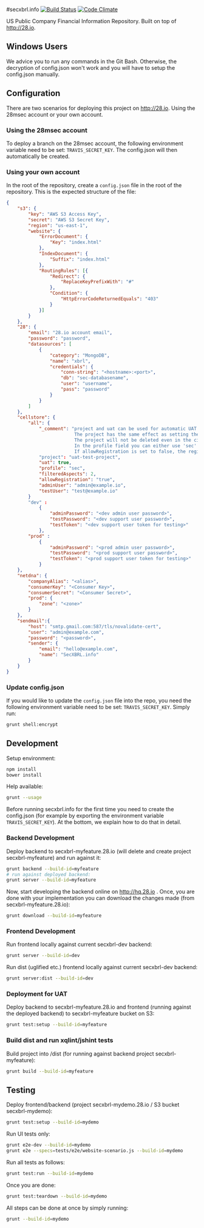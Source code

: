 #secxbrl.info
[![Build Status](http://img.shields.io/travis/28msec/secxbrl.info/master.svg?style=flat)](https://travis-ci.org/28msec/secxbrl.info) [![Code Climate](http://img.shields.io/codeclimate/github/28msec/secxbrl.info.svg?style=flat)](https://codeclimate.com/github/28msec/secxbrl.info)

US Public Company Financial Information Repository. Built on top of http://28.io.

## Windows Users

We advice you to run any commands in the Git Bash.
Otherwise, the decryption of config.json won't work and you will have to setup the config.json manually.

## Configuration
There are two scenarios for deploying this project on http://28.io. Using the 28msec account or your own account.

### Using the 28msec account
To deploy a branch on the 28msec account, the following environment variable need to be set: `TRAVIS_SECRET_KEY`. The
config.json will then automatically be created.

### Using your own account
In the root of the repository, create a `config.json` file in the root of the repository.
This is the expected structure of the file:
```json
{
    "s3": {
        "key": "AWS S3 Access Key",
        "secret": "AWS S3 Secret Key",
        "region": "us-east-1",
        "website": {
            "ErrorDocument": {
                "Key": "index.html"
            },
            "IndexDocument": {
                "Suffix": "index.html"
            },
            "RoutingRules": [{
                "Redirect": {
                    "ReplaceKeyPrefixWith": "#"
                },
                "Condition": {
                    "HttpErrorCodeReturnedEquals": "403"
                }
            }]
        }
    },
    "28": {
        "email": "28.io account email",
        "password": "password",
        "datasources": [
            {
                "category": "MongoDB",
                "name": "xbrl",
                "credentials": {
                    "conn-string": "<hostname>:<port>",
                    "db": "sec-databasename",
                    "user": "username",
                    "pass": "password"
                }
            }
        ]
    },
    "cellstore": {
        "all": {
            "_comment": "project and uat can be used for automatic UAT testing.
                         The project has the same effect as setting the --build-id.
                         The project will not be deleted even in the ci process.
                         In the profile field you can either use 'sec' or 'generic'.
                         If allowRegistration is set to false, the registration endpoint for users will be disabled."
            "project": "uat-test-project",
            "uat": true,
            "profile": "sec",
            "filteredAspects": 2,
            "allowRegistration": "true",
            "adminUser": "admin@example.io",
            "testUser": "test@example.io"
        }
        "dev" :
            {
                "adminPassword": "<dev admin user password>",
                "testPassword": "<dev support user password>",
                "testToken": "<dev support user token for testing>"
            },
        "prod" :
            {
                "adminPassword": "<prod admin user password>",
                "testPassword": "<prod support user password>",
                "testToken": "<prod support user token for testing>"
            }
    },
    "netdna": {
        "companyAlias": "<alias>",
        "consumerKey": "<Consumer Key>",
        "consumerSecret": "<Consumer Secret>",
        "prod": {
            "zone": "<zone>"
        }
    },
    "sendmail":{
        "host": "smtp.gmail.com:587/tls/novalidate-cert",
        "user": "admin@example.com",
        "password": "<password>",
        "sender": {
            "email": "hello@example.com",
            "name": "SecXBRL.info"
        }
    }
}
```

### Update config.json
If you would like to update the `config.json` file into the repo, you need the following environment variable need to be set: `TRAVIS_SECRET_KEY`.
Simply run:
```bash
grunt shell:encrypt
```

## Development

Setup environment:

```bash
npm install
bower install
```

Help available:

```bash
grunt --usage
```

Before running secxbrl.info for the first time you need to create the config.json (for example by exporting the environment variable `TRAVIS_SECRET_KEY`).
At the bottom, we explain how to do that in detail.

### Backend Development

Deploy backend to secxbrl-myfeature.28.io (will delete and create project secxbrl-myfeature) and run against it:

```bash
grunt backend --build-id=myfeature
# run against deployed backend:
grunt server --build-id=myfeature
```

Now, start developing the backend online on http://hq.28.io . Once, you are done with your implementation
you can download the changes made (from secxbrl-myfeature.28.io):

```bash
grunt download --build-id=myfeature
```

### Frontend Development

Run frontend locally against current secxbrl-dev backend:

```bash
grunt server --build-id=dev
```

Run dist (uglified etc.) frontend locally against current secxbrl-dev backend:

```bash
grunt server:dist --build-id=dev
```

### Deployment for UAT

Deploy backend to secxbrl-myfeature.28.io and frontend (running against the deployed backend) to secxbrl-myfeature bucket on S3:

```bash
grunt test:setup --build-id=myfeature
```

### Build dist and run xqlint/jshint tests

Build project into /dist (for running against backend project secxbrl-myfeature):

```bash
grunt build --build-id=myfeature
```

## Testing
Deploy frontend/backend (project secxbrl-mydemo.28.io / S3 bucket secxbrl-mydemo):

```bash
grunt test:setup --build-id=mydemo
```

Run UI tests only:
```bash
grunt e2e-dev --build-id=mydemo
grunt e2e --specs=tests/e2e/website-scenario.js --build-id=mydemo
```

Run all tests as follows:
```bash
grunt test:run --build-id=mydemo
```

Once you are done:
```bash
grunt test:teardown --build-id=mydemo
```

All steps can be done at once by simply running:
```bash
grunt --build-id=mydemo
```